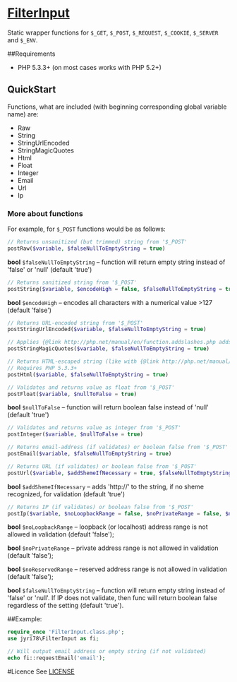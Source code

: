 # [FilterInput](https://github.com/jyri78/FilterInput/)
Static wrapper functions for `$_GET`, `$_POST`, `$_REQUEST`, `$_COOKIE`, `$_SERVER` and `$_ENV`.

##Requirements
* PHP 5.3.3+  (on most cases works with PHP 5.2+)

## QuickStart
Functions, what are included (with beginning corresponding global variable name) are:
* Raw
* String
* StringUrlEncoded
* StringMagicQuotes
* Html
* Float
* Integer
* Email
* Url
* Ip

### More about functions
For example, for `$_POST` functions would be as follows:

```php
// Returns unsanitized (but trimmed) string from '$_POST'
postRaw($variable, $falseNullToEmptyString = true)
```
**bool** `$falseNullToEmptyString` – function will return empty string instead of 'false' or 'null' (default 'true')

```php
// Returns sanitized string from '$_POST'
postString($variable, $encodeHigh = false, $falseNullToEmptyString = true)
```
**bool** `$encodeHigh` – encodes all characters with a numerical value >127 (default 'false')

```php
// Returns URL-encoded string from '$_POST'
postStringUrlEncoded($variable, $falseNullToEmptyString = true)
```

```php
// Applies {@link http://php.net/manual/en/function.addslashes.php addslashes()} to the string from '$_POST'
postStringMagicQuotes($variable, $falseNullToEmptyString = true)
```

```php
// Returns HTML-escaped string (like with {@link http://php.net/manual/en/function.htmlspecialchars.php htmlspecialchars()}) from '$_POST'
// Requires PHP 5.3.3+
postHtml($variable, $falseNullToEmptyString = true)
```

```php
// Validates and returns value as float from '$_POST'
postFloat($variable, $nullToFalse = true)
```
**bool** `$nullToFalse` – function will return boolean false instead of 'null' (default 'true')

```php
// Validates and returns value as integer from '$_POST'
postInteger($variable, $nullToFalse = true)
```

```php
// Returns email-address (if validates) or boolean false from '$_POST'
postEmail($variable, $falseNullToEmptyString = true)
```

```php
// Returns URL (if validates) or boolean false from '$_POST'
postUrl($variable, $addShemeIfNecessary = true, $falseNullToEmptyString = true)
```
**bool** `$addShemeIfNecessary` – adds 'http://' to the string, if no sheme recognized, for validation (default 'true')

```php
// Returns IP (if validates) or boolean false from '$_POST'
postIp($variable, $noLoopbackRange = false, $noPrivateRange = false, $noReservedRange = false, $falseNullToEmptyString = true)
```
**bool** `$noLoopbackRange` – loopback (or localhost) address range is not allowed in validation (default 'false');

**bool** `$noPrivateRange` – private address range is not allowed in validation (default 'false');

**bool** `$noReservedRange` – reserved address range is not allowed in validation (default 'false');

**bool** `$falseNullToEmptyString` – function will return empty string instead of 'false' or 'null'. If IP does not validate, then func will return boolean false regardless of the setting (default 'true').

##Example:
```php
require_once 'FilterInput.class.php';
use jyri78\FilterInput as fi;

// Will output email address or empty string (if not validated)
echo fi::requestEmail('email');
```

#Licence
See [LICENSE](LICENSE)
